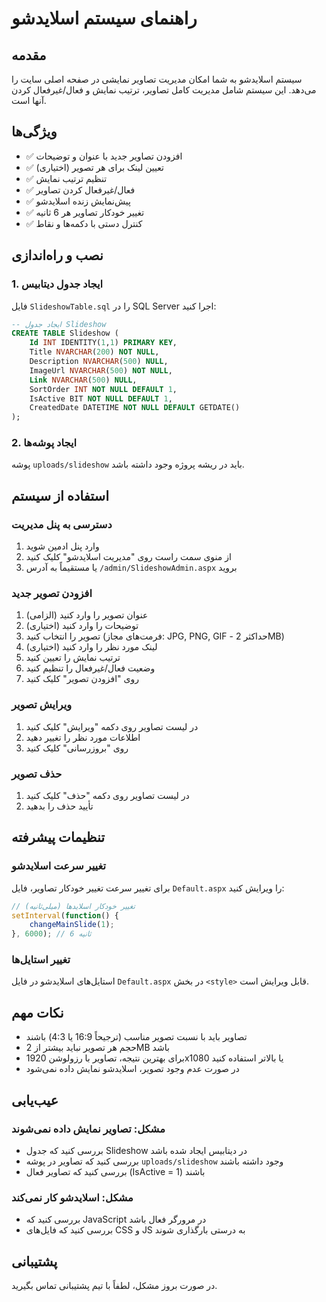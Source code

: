 # راهنمای سیستم اسلایدشو

## مقدمه
سیستم اسلایدشو به شما امکان مدیریت تصاویر نمایشی در صفحه اصلی سایت را می‌دهد. این سیستم شامل مدیریت کامل تصاویر، ترتیب نمایش و فعال/غیرفعال کردن آنها است.

## ویژگی‌ها
- ✅ افزودن تصاویر جدید با عنوان و توضیحات
- ✅ تعیین لینک برای هر تصویر (اختیاری)
- ✅ تنظیم ترتیب نمایش
- ✅ فعال/غیرفعال کردن تصاویر
- ✅ پیش‌نمایش زنده اسلایدشو
- ✅ تغییر خودکار تصاویر هر 6 ثانیه
- ✅ کنترل دستی با دکمه‌ها و نقاط

## نصب و راه‌اندازی

### 1. ایجاد جدول دیتابیس
فایل `SlideshowTable.sql` را در SQL Server اجرا کنید:
```sql
-- ایجاد جدول Slideshow
CREATE TABLE Slideshow (
    Id INT IDENTITY(1,1) PRIMARY KEY,
    Title NVARCHAR(200) NOT NULL,
    Description NVARCHAR(500) NULL,
    ImageUrl NVARCHAR(500) NOT NULL,
    Link NVARCHAR(500) NULL,
    SortOrder INT NOT NULL DEFAULT 1,
    IsActive BIT NOT NULL DEFAULT 1,
    CreatedDate DATETIME NOT NULL DEFAULT GETDATE()
);
```

### 2. ایجاد پوشه‌ها
پوشه `uploads/slideshow` باید در ریشه پروژه وجود داشته باشد.

## استفاده از سیستم

### دسترسی به پنل مدیریت
1. وارد پنل ادمین شوید
2. از منوی سمت راست روی "مدیریت اسلایدشو" کلیک کنید
3. یا مستقیماً به آدرس `/admin/SlideshowAdmin.aspx` بروید

### افزودن تصویر جدید
1. عنوان تصویر را وارد کنید (الزامی)
2. توضیحات را وارد کنید (اختیاری)
3. تصویر را انتخاب کنید (فرمت‌های مجاز: JPG, PNG, GIF - حداکثر 2MB)
4. لینک مورد نظر را وارد کنید (اختیاری)
5. ترتیب نمایش را تعیین کنید
6. وضعیت فعال/غیرفعال را تنظیم کنید
7. روی "افزودن تصویر" کلیک کنید

### ویرایش تصویر
1. در لیست تصاویر روی دکمه "ویرایش" کلیک کنید
2. اطلاعات مورد نظر را تغییر دهید
3. روی "بروزرسانی" کلیک کنید

### حذف تصویر
1. در لیست تصاویر روی دکمه "حذف" کلیک کنید
2. تأیید حذف را بدهید

## تنظیمات پیشرفته

### تغییر سرعت اسلایدشو
برای تغییر سرعت تغییر خودکار تصاویر، فایل `Default.aspx` را ویرایش کنید:
```javascript
// تغییر خودکار اسلایدها (میلی‌ثانیه)
setInterval(function() {
    changeMainSlide(1);
}, 6000); // 6 ثانیه
```

### تغییر استایل‌ها
استایل‌های اسلایدشو در فایل `Default.aspx` در بخش `<style>` قابل ویرایش است.

## نکات مهم
- تصاویر باید با نسبت تصویر مناسب (ترجیحاً 16:9 یا 4:3) باشند
- حجم هر تصویر نباید بیشتر از 2MB باشد
- برای بهترین نتیجه، تصاویر با رزولوشن 1920x1080 یا بالاتر استفاده کنید
- در صورت عدم وجود تصویر، اسلایدشو نمایش داده نمی‌شود

## عیب‌یابی

### مشکل: تصاویر نمایش داده نمی‌شوند
- بررسی کنید که جدول Slideshow در دیتابیس ایجاد شده باشد
- بررسی کنید که تصاویر در پوشه `uploads/slideshow` وجود داشته باشند
- بررسی کنید که تصاویر فعال (IsActive = 1) باشند

### مشکل: اسلایدشو کار نمی‌کند
- بررسی کنید که JavaScript در مرورگر فعال باشد
- بررسی کنید که فایل‌های CSS و JS به درستی بارگذاری شوند

## پشتیبانی
در صورت بروز مشکل، لطفاً با تیم پشتیبانی تماس بگیرید.
